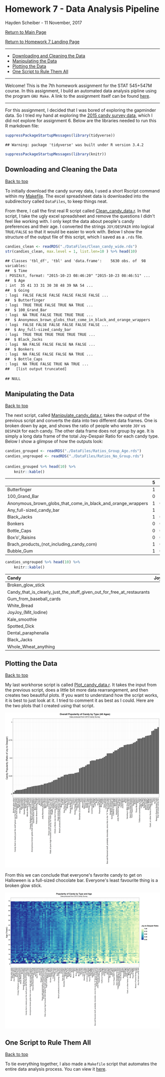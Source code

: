 Homework 7 - Data Analysis Pipeline
================
Hayden Scheiber -
11 November, 2017

[Return to Main Page](https://github.com/HScheiber/STAT545-hw-Scheiber-Hayden/blob/master/README.md)

[Return to Homework 7 Landing Page](README.md)

------------------------------------------------------------------------

-   [Downloading and Cleaning the Data](#downloading-and-cleaning-the-data)
-   [Manipulating the Data](#manipulating-the-data)
-   [Plotting the Data](#plotting-the-data)
-   [One Script to Rule Them All](#one-script-to-rule-them-all)

------------------------------------------------------------------------

Welcome! This is the 7th homework assignment for the STAT 545+547M course. In this assignment, I build an automated data analysis pipline using the program `GNU Make`. A link to the assignment itself can be found [here](http://stat545.com/hw07_automation.html "STAT 545 Assignment 7").

------------------------------------------------------------------------

For this assignment, I decided that I was bored of exploring the gapminder data. So I tried my hand at exploring the [2015 candy survey data](http://www.scq.ubc.ca/2015-candy-hierarchy-supplemental-raw-data-and-new-analyses/), which I did not explore for assignment 6. Below are the libraries needed to run this R markdown file:

``` r
suppressPackageStartupMessages(library(tidyverse))
```

    ## Warning: package 'tidyverse' was built under R version 3.4.2

``` r
suppressPackageStartupMessages(library(knitr))
```

Downloading and Cleaning the Data
---------------------------------

<a href="#top">Back to top</a>

To initially download the candy survey data, I used a short Rscript command within my [Makefile](Makefile). The excel spreadsheet data is downloaded into the subdirectory called `DataFiles`, to keep things neat.

From there, I call the first real R script called [Clean\_candy\_data.r](Clean_candy_data.r). In that script, I take the ugly excel spreadsheet and remove the questions I didn't feel like working with. I only kept the data about people's candy preferences and their age. I converted the strings `JOY/DESPAIR` into logical `TRUE/FALSE` so that it would be easier to work with. Below I show the structure of the output file of this script, which I saved as a `.rds` file.

``` r
candies_clean <- readRDS("./DataFiles/Clean_candy_wide.rds")
str(candies_clean, max.level = 1, list.len=10 ) %>% head(10)
```

    ## Classes 'tbl_df', 'tbl' and 'data.frame':    5630 obs. of  98 variables:
    ##  $ Time                                                                                  : POSIXct, format: "2015-10-23 08:46:20" "2015-10-23 08:46:51" ...
    ##  $ Age                                                                                   : int  35 41 33 31 30 38 48 39 NA 54 ...
    ##  $ Going                                                                                 : logi  FALSE FALSE FALSE FALSE FALSE FALSE ...
    ##  $ Butterfinger                                                                          : logi  TRUE TRUE FALSE TRUE NA TRUE ...
    ##  $ 100_Grand_Bar                                                                         : logi  NA TRUE FALSE TRUE TRUE TRUE ...
    ##  $ Anonymous_brown_globs_that_come_in_black_and_orange_wrappers                          : logi  FALSE FALSE FALSE FALSE FALSE FALSE ...
    ##  $ Any_full-sized_candy_bar                                                              : logi  TRUE TRUE TRUE TRUE TRUE TRUE ...
    ##  $ Black_Jacks                                                                           : logi  NA FALSE FALSE FALSE NA FALSE ...
    ##  $ Bonkers                                                                               : logi  NA FALSE FALSE FALSE NA TRUE ...
    ##  $ Bottle_Caps                                                                           : logi  NA TRUE FALSE TRUE NA TRUE ...
    ##   [list output truncated]

    ## NULL

Manipulating the Data
---------------------

<a href="#top">Back to top</a>

The next script, called [Manipulate\_candy\_data.r](Manipulate_candy_data.r), takes the output of the previous script and converts the data into two different data frames. One is broken down by age, and shows the ratio of people who wrote `JOY` vs `DESPAIR` for each candy. The other data frame does not group by age. It is simply a long data frame of the total Joy-Despair Ratio for each candy type. Below I show a glimpse of how the outputs look:

``` r
candies_grouped <- readRDS("./DataFiles/Ratios_Group_Age.rds")
candies_ungrouped <- readRDS("./DataFiles/Ratios_No_Group.rds")

candies_grouped %>% head(10) %>%
    knitr::kable()
```

|                                                                       |    5|     6|    7|          8|          9|    10|         11|         12|         13|         14|         15|         16|         17|         18|         19|         20|         21|         22|         23|         24|         25|         26|         27|         28|         29|         30|         31|         32|         33|         34|         35|         36|         37|         38|         39|         40|         41|         42|         43|         44|         45|         46|         47|         48|         49|         50|         51|         52|         53|         54|         55|         56|         57|         58|         59|         60|         61|         62|         63|         64|         65|         66|         67|   68|         69|         70|    71|    72|         74|         75|   77|   85|   97|   99|  100|
|-----------------------------------------------------------------------|----:|-----:|----:|----------:|----------:|-----:|----------:|----------:|----------:|----------:|----------:|----------:|----------:|----------:|----------:|----------:|----------:|----------:|----------:|----------:|----------:|----------:|----------:|----------:|----------:|----------:|----------:|----------:|----------:|----------:|----------:|----------:|----------:|----------:|----------:|----------:|----------:|----------:|----------:|----------:|----------:|----------:|----------:|----------:|----------:|----------:|----------:|----------:|----------:|----------:|----------:|----------:|----------:|----------:|----------:|----------:|----------:|----------:|----------:|----------:|----------:|----------:|----------:|----:|----------:|----------:|-----:|-----:|----------:|----------:|----:|----:|----:|----:|----:|
| Butterfinger                                                          |    1|  1.00|  0.5|  1.0000000|  0.6666667|  0.80|  0.6250000|  0.9166667|  0.5714286|  0.4615385|  0.5000000|  0.7000000|  0.6296296|  0.6216216|  0.7179487|  0.8292683|  0.6851852|  0.7428571|  0.7837838|  0.7524752|  0.8272727|  0.7583893|  0.7771084|  0.7937500|  0.7894737|  0.8311111|  0.8275862|  0.7695853|  0.8292683|  0.8743719|  0.7920354|  0.7857143|  0.7770270|  0.8200000|  0.7672414|  0.8344828|  0.7818182|  0.7457627|  0.8189655|  0.7685950|  0.8131868|  0.8250000|  0.7777778|  0.6857143|  0.8208955|  0.7415730|  0.7230769|  0.7000000|  0.8888889|  0.9183673|  0.8260870|  0.8125000|  0.8095238|  0.7608696|  0.6956522|  0.7600000|  0.8235294|  0.8695652|  0.7500000|  0.5000000|  0.6000000|  0.8333333|  0.8750000|  0.6|  0.6666667|  0.7777778|  1.00|  0.50|  1.0000000|  1.0000000|    1|    1|    1|    1|  1.0|
| 100\_Grand\_Bar                                                       |    0|  1.00|  1.0|  0.3333333|  0.6250000|  0.25|  0.6666667|  0.8000000|  0.3157895|  0.5000000|  0.5000000|  0.3529412|  0.4000000|  0.4375000|  0.4444444|  0.6578947|  0.5370370|  0.6666667|  0.5588235|  0.5757576|  0.5619048|  0.5539568|  0.6666667|  0.6762590|  0.7151515|  0.6586538|  0.6482412|  0.6386139|  0.6612903|  0.7150538|  0.6682028|  0.7517730|  0.6971831|  0.6830986|  0.7217391|  0.7310345|  0.7570093|  0.8000000|  0.8495575|  0.7583333|  0.7640449|  0.8067227|  0.7361111|  0.8142857|  0.7460317|  0.7065217|  0.8064516|  0.7826087|  0.8431373|  0.7872340|  0.8444444|  0.6285714|  0.7631579|  0.7380952|  0.7142857|  0.5238095|  0.7058824|  0.7727273|  0.9166667|  0.6666667|  0.6923077|  0.5833333|  0.4615385|  0.5|  0.5555556|  0.5714286|  0.25|  0.75|  0.6666667|  1.0000000|    1|    1|    1|    1|  1.0|
| Anonymous\_brown\_globs\_that\_come\_in\_black\_and\_orange\_wrappers |    1|  0.00|  0.0|  0.2500000|  0.1250000|  0.00|  0.1250000|  0.0833333|  0.0952381|  0.0714286|  0.2222222|  0.1000000|  0.1481481|  0.2571429|  0.1000000|  0.1627907|  0.1403509|  0.1126761|  0.1388889|  0.1132075|  0.0366972|  0.0915033|  0.0946746|  0.1012658|  0.0941176|  0.0701754|  0.0526316|  0.0727273|  0.1100478|  0.1094527|  0.1068376|  0.1273885|  0.1192053|  0.1241830|  0.0909091|  0.0838710|  0.0370370|  0.0991736|  0.1355932|  0.1076923|  0.1381215|  0.0819672|  0.1204819|  0.0821918|  0.1764706|  0.0625000|  0.1111111|  0.0833333|  0.1372549|  0.1020408|  0.1666667|  0.1142857|  0.1860465|  0.1276596|  0.1250000|  0.0800000|  0.0666667|  0.0416667|  0.0833333|  0.3571429|  0.0000000|  0.0000000|  0.0000000|  0.0|  0.3333333|  0.1428571|  0.00|  0.25|  0.0000000|  0.0000000|    0|    0|    1|    0|  0.0|
| Any\_full-sized\_candy\_bar                                           |    1|  1.00|  0.5|  1.0000000|  0.8888889|  1.00|  1.0000000|  0.9166667|  0.8571429|  0.9285714|  0.9000000|  0.9000000|  1.0000000|  0.9473684|  0.9250000|  0.9555556|  0.9491525|  0.9295775|  0.9078947|  0.9181818|  0.9649123|  0.9607843|  0.9349112|  0.9740260|  0.9651163|  0.9432314|  0.9289100|  0.9409091|  0.9375000|  0.9516908|  0.9353448|  0.9562500|  0.9411765|  0.9539474|  0.9000000|  0.9407895|  0.9082569|  0.8852459|  0.9327731|  0.9685039|  0.9405405|  0.9000000|  0.9500000|  0.9722222|  0.9531250|  0.8369565|  0.8730159|  0.9041096|  0.9272727|  0.9411765|  0.9347826|  0.8181818|  0.9268293|  0.8723404|  0.9523810|  0.7916667|  0.9411765|  1.0000000|  0.8461538|  0.8125000|  0.8666667|  0.7272727|  0.8750000|  0.8|  0.6666667|  0.8750000|  0.80|  1.00|  0.6666667|  1.0000000|    1|    1|    1|    1|  1.0|
| Black\_Jacks                                                          |    1|  0.00|  0.0|        NaN|  0.1250000|  0.00|  0.2500000|  0.0909091|  0.0000000|  0.0000000|  0.1111111|  0.1578947|  0.0952381|  0.1481481|  0.0312500|  0.0571429|  0.1000000|  0.0000000|  0.0312500|  0.0561798|  0.0120482|  0.0495868|  0.0496454|  0.0314961|  0.0354610|  0.0456853|  0.0213904|  0.0486486|  0.0674157|  0.0473373|  0.0541872|  0.1000000|  0.0746269|  0.0895522|  0.1078431|  0.0895522|  0.0679612|  0.0648148|  0.1142857|  0.0934579|  0.0710059|  0.0550459|  0.0833333|  0.1492537|  0.0983607|  0.0879121|  0.1206897|  0.0909091|  0.1836735|  0.1666667|  0.1363636|  0.0344828|  0.1315789|  0.0714286|  0.2105263|  0.1250000|  0.1250000|  0.0869565|  0.1666667|  0.2142857|  0.0666667|  0.1818182|  0.0769231|  0.4|  0.0000000|  0.2500000|  0.00|  0.25|  0.0000000|  0.5000000|    0|    0|    0|    0|  0.0|
| Bonkers                                                               |    0|  0.00|  0.0|  0.0000000|  0.3750000|  0.25|  0.5000000|  0.0000000|  0.0588235|  0.0000000|  0.0000000|  0.0526316|  0.1904762|  0.0769231|  0.0000000|  0.0312500|  0.1086957|  0.0175439|  0.0312500|  0.0705882|  0.0864198|  0.0508475|  0.0454545|  0.0826446|  0.0647482|  0.0594595|  0.0635838|  0.1067416|  0.1657143|  0.2256098|  0.1958763|  0.2406015|  0.2388060|  0.2230769|  0.1500000|  0.2480620|  0.0824742|  0.2095238|  0.1632653|  0.0824742|  0.1132075|  0.1090909|  0.1428571|  0.0967742|  0.1016949|  0.1111111|  0.1206897|  0.0769231|  0.1555556|  0.1463415|  0.0227273|  0.0000000|  0.0555556|  0.0487805|  0.0555556|  0.0869565|  0.1333333|  0.1304348|  0.0000000|  0.0000000|  0.0000000|  0.0000000|  0.0000000|  0.0|  0.1111111|  0.0000000|  0.00|  0.00|  0.0000000|  0.0000000|    0|    0|    0|    0|  0.0|
| Bottle\_Caps                                                          |    0|  0.00|  0.0|  1.0000000|  0.6666667|  0.60|  0.8571429|  0.2727273|  0.6666667|  0.7000000|  0.5000000|  0.3500000|  0.4090909|  0.5000000|  0.5675676|  0.3076923|  0.3818182|  0.4225352|  0.3750000|  0.3684211|  0.4455446|  0.3623188|  0.4166667|  0.3851351|  0.3987342|  0.4331797|  0.3888889|  0.3714286|  0.4623116|  0.3837838|  0.4311927|  0.4765101|  0.4825175|  0.4166667|  0.3865546|  0.5133333|  0.4587156|  0.4655172|  0.4587156|  0.5042735|  0.5168539|  0.4833333|  0.4303797|  0.4929577|  0.5000000|  0.4680851|  0.3934426|  0.3134328|  0.5000000|  0.2666667|  0.1111111|  0.2068966|  0.1315789|  0.1162791|  0.1500000|  0.1363636|  0.0666667|  0.1739130|  0.0000000|  0.0000000|  0.1818182|  0.0000000|  0.0000000|  0.0|  0.1111111|  0.1666667|  0.00|  0.00|  0.0000000|  0.0000000|    0|    1|    0|    0|  0.5|
| Box’o’\_Raisins                                                       |    0|  0.00|  0.0|  0.2500000|  0.2222222|  0.20|  0.1428571|  0.0000000|  0.1904762|  0.1428571|  0.1000000|  0.0500000|  0.1111111|  0.2058824|  0.1951220|  0.1190476|  0.1166667|  0.1666667|  0.1891892|  0.1509434|  0.0747664|  0.0860927|  0.1294118|  0.0784314|  0.0828402|  0.0740741|  0.1111111|  0.1079812|  0.1707317|  0.0837696|  0.0852018|  0.0405405|  0.0723684|  0.1140940|  0.0932203|  0.1184211|  0.0467290|  0.0756303|  0.0948276|  0.1229508|  0.0714286|  0.0416667|  0.1125000|  0.1111111|  0.1230769|  0.1894737|  0.0806452|  0.1250000|  0.1600000|  0.1800000|  0.1777778|  0.1891892|  0.1707317|  0.1333333|  0.1304348|  0.3043478|  0.3750000|  0.2083333|  0.1666667|  0.0833333|  0.2857143|  0.2500000|  0.1428571|  0.2|  0.1111111|  0.2500000|  0.00|  0.50|  1.0000000|  0.3333333|    0|    0|    1|    0|  0.0|
| Brach\_products\_(not\_including\_candy\_corn)                        |    1|  0.50|  0.0|  0.5000000|  0.5000000|  0.40|  0.1666667|  0.5833333|  0.3684211|  0.2222222|  0.3333333|  0.3500000|  0.3181818|  0.3000000|  0.2500000|  0.1081081|  0.2407407|  0.2307692|  0.1515152|  0.1368421|  0.2164948|  0.1538462|  0.1974522|  0.1678322|  0.1898734|  0.1990291|  0.1979695|  0.2178218|  0.1957672|  0.2234043|  0.1834862|  0.2191781|  0.2708333|  0.2086331|  0.2410714|  0.2112676|  0.2761905|  0.2181818|  0.2363636|  0.2966102|  0.2781065|  0.2307692|  0.1923077|  0.1408451|  0.3492063|  0.2446809|  0.2666667|  0.3088235|  0.2244898|  0.3191489|  0.3478261|  0.3030303|  0.2702703|  0.2500000|  0.1363636|  0.3913043|  0.2941176|  0.1739130|  0.0000000|  0.2142857|  0.3333333|  0.3636364|  0.4285714|  0.4|  0.2222222|  0.3333333|  0.00|  0.50|  1.0000000|  0.6666667|    1|    0|    1|    1|  0.0|
| Bubble\_Gum                                                           |    1|  0.75|  0.5|  0.7500000|  0.6250000|  1.00|  0.8571429|  0.4166667|  0.7894737|  0.6153846|  0.5555556|  0.5500000|  0.4444444|  0.5588235|  0.3947368|  0.3333333|  0.4385965|  0.2857143|  0.3239437|  0.3267327|  0.3551402|  0.3402778|  0.2603550|  0.2550336|  0.2046784|  0.2442396|  0.2475728|  0.2046512|  0.2350000|  0.2894737|  0.1718062|  0.1933333|  0.2094595|  0.2397260|  0.2500000|  0.2739726|  0.2110092|  0.3083333|  0.2300885|  0.3247863|  0.2768362|  0.1833333|  0.2467532|  0.2857143|  0.3230769|  0.3444444|  0.2968750|  0.2535211|  0.2941176|  0.3061224|  0.2708333|  0.3142857|  0.2926829|  0.2173913|  0.3043478|  0.2173913|  0.2941176|  0.2173913|  0.0833333|  0.0714286|  0.3125000|  0.0000000|  0.2000000|  0.4|  0.2222222|  0.1250000|  0.20|  0.25|  0.3333333|  0.0000000|    1|    0|    0|    1|  0.5|

``` r
candies_ungrouped %>% head(10) %>%
    knitr::kable()
```

| Candy                                                                              |  Joy\_Despair\_Ratio|
|:-----------------------------------------------------------------------------------|--------------------:|
| Broken\_glow\_stick                                                                |            0.0193182|
| Candy\_that\_is\_clearly\_just\_the\_stuff\_given\_out\_for\_free\_at\_restaurants |            0.0433131|
| Gum\_from\_baseball\_cards                                                         |            0.0539915|
| White\_Bread                                                                       |            0.0539996|
| JoyJoy\_(Mit\_Iodine)                                                              |            0.0550089|
| Kale\_smoothie                                                                     |            0.0576590|
| Spotted\_Dick                                                                      |            0.0624071|
| Dental\_paraphenalia                                                               |            0.0680015|
| Black\_Jacks                                                                       |            0.0730761|
| Whole\_Wheat\_anything                                                             |            0.0897514|

Plotting the Data
-----------------

<a href="#top">Back to top</a>

My last workhorse script is called [Plot\_candy\_data.r](Plot_candy_data.r). It takes the input from the previous script, does a little bit more data rearrangement, and then creates two beautiful plots. If you want to understand how the script works, it is best to just look at it. I tried to comment it as best as I could. Here are the two plots that I created using that script.

!['Candy Popularity by Type'](DataFiles/CandyPop_By_Candy.png)

From this we can conclude that everyone's favorite candy to get on Halloween is a full-sized chocolate bar. Everyone's least favourite thing is a broken glow stick.

!['Candy Popularity by Age and Type'](DataFiles/CandyPop_By_Age_Candy.png)

One Script to Rule Them All
---------------------------

<a href="#top">Back to top</a>

To tie everything together, I also made a `Makefile` script that automates the entire data analysis process. You can view it [here](Makefile).
